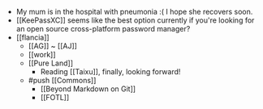 - My mum is in the hospital with pneumonia :( I hope she recovers soon.
- [[KeePassXC]] seems like the best option currently if you're looking for an open source cross-platform password manager? 
- [[flancia]]
  - [[AG]] ~ [[AJ]]
  - [[work]]
  - [[Pure Land]]
    - Reading [[Taixu]], finally, looking forward!
  - #push [[Commons]]
    - [[Beyond Markdown on Git]]
    - [[FOTL]]
